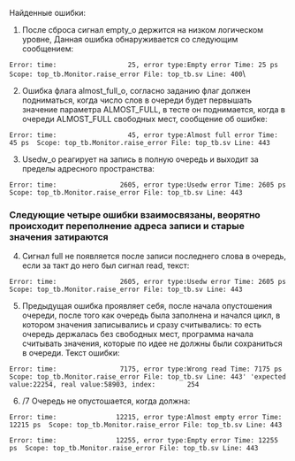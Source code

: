 Найденные ошибки:
1. После сброса сигнал empty_o держится на низком логическом уровне,
Данная ошибка обнаруживается со следующим сообщением:

`Error: time:                  25, error type:Empty error
Time: 25 ps  Scope: top_tb.Monitor.raise_error File: top_tb.sv Line: 400`\

2. Ошибка флага almost_full_o, согласно заданию флаг должен подниматься, когда число слов в очереди будет первышать значение параметра ALMOST_FULL,
в тесте он поднимается, когда в очереди ALMOST_FULL свободных мест, сообщение об ошибке:

`Error: time:                  45, error type:Almost full error
Time: 45 ps  Scope: top_tb.Monitor.raise_error File: top_tb.sv Line: 443`

3. Usedw_o реагирует на запись в полную очередь и выходит за пределы адресного пространства:

`Error: time:                2605, error type:Usedw error
Time: 2605 ps  Scope: top_tb.Monitor.raise_error File: top_tb.sv Line: 443`

### Следующие четыре ошибки взаимосвязаны, веорятно происходит переполнение адреса записи и старые значения затираются
4. Сигнал full не появляется после записи последнего слова в очередь, если за такт до него был сигнал read, текст:

`Error: time:                2605, error type:Usedw error
Time: 2605 ps  Scope: top_tb.Monitor.raise_error File: top_tb.sv Line: 443`

5. Предыдущая ошибка проявляет себя, после начала опустошения очереди, после того как очередь была заполнена и начался цикл, в котором значения записывались и сразу считывались: то есть очередь держалась без свободных мест, программа начала считывать значения, которые по идее не должны были сохраниться в очереди. Текст ошибки:

`Error: time:                7175, error type:Wrong read
Time: 7175 ps  Scope: top_tb.Monitor.raise_error File: top_tb.sv Line: 443'
'expected value:22254, real value:58903, index:        254`

6. /7 Очередь не опустошается, когда должна:

`Error: time:               12215, error type:Almost empty error
Time: 12215 ps  Scope: top_tb.Monitor.raise_error File: top_tb.sv Line: 443`

`Error: time:               12255, error type:Empty error
Time: 12255 ps  Scope: top_tb.Monitor.raise_error File: top_tb.sv Line: 443`
